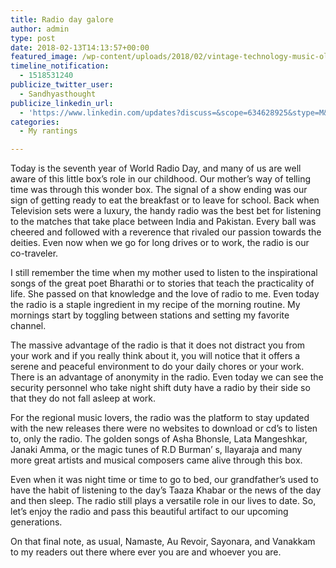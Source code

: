 ```yaml
---
title: Radio day galore
author: admin
type: post
date: 2018-02-13T14:13:57+00:00
featured_image: /wp-content/uploads/2018/02/vintage-technology-music-old-1200x800.jpg
timeline_notification:
  - 1518531240
publicize_twitter_user:
  - Sandhyasthought
publicize_linkedin_url:
  - 'https://www.linkedin.com/updates?discuss=&scope=634628925&stype=M&topic=6369181671031435264&type=U&a=z21Y'
categories:
  - My rantings

---
```

Today is the seventh year of World Radio Day, and many of us are well aware of this little box&#8217;s role in our childhood. Our mother&#8217;s way of telling time was through this wonder box. The signal of a show ending was our sign of getting ready to eat the breakfast or to leave for school. Back when Television sets were a luxury, the handy radio was the best bet for listening to the matches that take place between India and Pakistan. Every ball was cheered and followed with a reverence that rivaled our passion towards the deities. Even now when we go for long drives or to work, the radio is our co-traveler.

I still remember the time when my mother used to listen to the inspirational songs of the great poet Bharathi or to stories that teach the practicality of life. She passed on that knowledge and the love of radio to me. Even today the radio is a staple ingredient in my recipe of the morning routine. My mornings start by toggling between stations and setting my favorite channel.

The massive advantage of the radio is that it does not distract you from your work and if you really think about it, you will notice that it offers a serene and peaceful environment to do your daily chores or your work. There is an advantage of anonymity in the radio. Even today we can see the security personnel who take night shift duty have a radio by their side so that they do not fall asleep at work.

For the regional music lovers, the radio was the platform to stay updated with the new releases there were no websites to download or cd&#8217;s to listen to, only the radio. The golden songs of Asha Bhonsle, Lata Mangeshkar, Janaki Amma, or the magic tunes of R.D Burman&#8217; s, Ilayaraja and many more great artists and musical composers came alive through this box.

Even when it was night time or time to go to bed, our grandfather&#8217;s used to have the habit of listening to the day&#8217;s Taaza Khabar or the news of the day and then sleep. The radio still plays a versatile role in our lives to date. So, let&#8217;s enjoy the radio and pass this beautiful artifact to our upcoming generations.

On that final note, as usual, Namaste, Au Revoir, Sayonara, and Vanakkam to my readers out there where ever you are and whoever you are.
